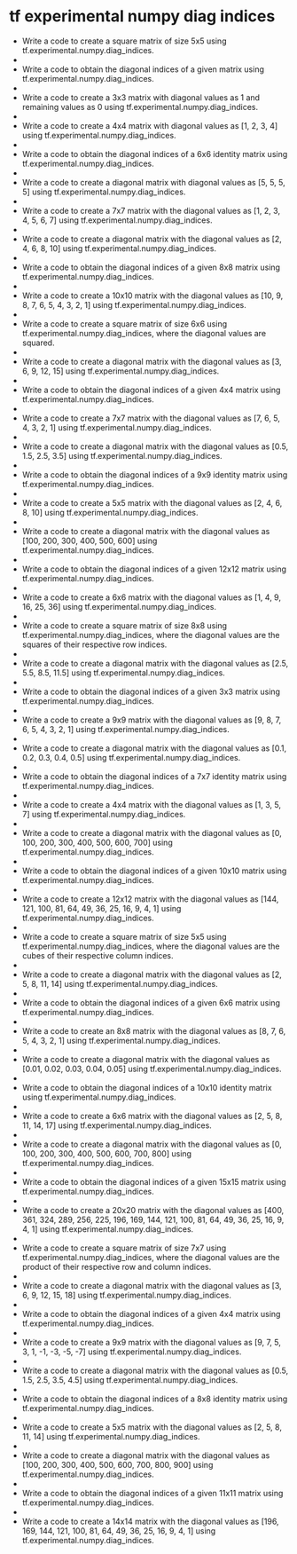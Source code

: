 # tf experimental numpy diag indices

- Write a code to create a square matrix of size 5x5 using tf.experimental.numpy.diag_indices.
- 
- Write a code to obtain the diagonal indices of a given matrix using tf.experimental.numpy.diag_indices.
- 
- Write a code to create a 3x3 matrix with diagonal values as 1 and remaining values as 0 using tf.experimental.numpy.diag_indices.
- 
- Write a code to create a 4x4 matrix with diagonal values as [1, 2, 3, 4] using tf.experimental.numpy.diag_indices.
- 
- Write a code to obtain the diagonal indices of a 6x6 identity matrix using tf.experimental.numpy.diag_indices.
- 
- Write a code to create a diagonal matrix with diagonal values as [5, 5, 5, 5] using tf.experimental.numpy.diag_indices.
- 
- Write a code to create a 7x7 matrix with the diagonal values as [1, 2, 3, 4, 5, 6, 7] using tf.experimental.numpy.diag_indices.
- 
- Write a code to create a diagonal matrix with the diagonal values as [2, 4, 6, 8, 10] using tf.experimental.numpy.diag_indices.
- 
- Write a code to obtain the diagonal indices of a given 8x8 matrix using tf.experimental.numpy.diag_indices.
- 
- Write a code to create a 10x10 matrix with the diagonal values as [10, 9, 8, 7, 6, 5, 4, 3, 2, 1] using tf.experimental.numpy.diag_indices.
- 
- Write a code to create a square matrix of size 6x6 using tf.experimental.numpy.diag_indices, where the diagonal values are squared.
- 
- Write a code to create a diagonal matrix with the diagonal values as [3, 6, 9, 12, 15] using tf.experimental.numpy.diag_indices.
- 
- Write a code to obtain the diagonal indices of a given 4x4 matrix using tf.experimental.numpy.diag_indices.
- 
- Write a code to create a 7x7 matrix with the diagonal values as [7, 6, 5, 4, 3, 2, 1] using tf.experimental.numpy.diag_indices.
- 
- Write a code to create a diagonal matrix with the diagonal values as [0.5, 1.5, 2.5, 3.5] using tf.experimental.numpy.diag_indices.
- 
- Write a code to obtain the diagonal indices of a 9x9 identity matrix using tf.experimental.numpy.diag_indices.
- 
- Write a code to create a 5x5 matrix with the diagonal values as [2, 4, 6, 8, 10] using tf.experimental.numpy.diag_indices.
- 
- Write a code to create a diagonal matrix with the diagonal values as [100, 200, 300, 400, 500, 600] using tf.experimental.numpy.diag_indices.
- 
- Write a code to obtain the diagonal indices of a given 12x12 matrix using tf.experimental.numpy.diag_indices.
- 
- Write a code to create a 6x6 matrix with the diagonal values as [1, 4, 9, 16, 25, 36] using tf.experimental.numpy.diag_indices.
- 
- Write a code to create a square matrix of size 8x8 using tf.experimental.numpy.diag_indices, where the diagonal values are the squares of their respective row indices.
- 
- Write a code to create a diagonal matrix with the diagonal values as [2.5, 5.5, 8.5, 11.5] using tf.experimental.numpy.diag_indices.
- 
- Write a code to obtain the diagonal indices of a given 3x3 matrix using tf.experimental.numpy.diag_indices.
- 
- Write a code to create a 9x9 matrix with the diagonal values as [9, 8, 7, 6, 5, 4, 3, 2, 1] using tf.experimental.numpy.diag_indices.
- 
- Write a code to create a diagonal matrix with the diagonal values as [0.1, 0.2, 0.3, 0.4, 0.5] using tf.experimental.numpy.diag_indices.
- 
- Write a code to obtain the diagonal indices of a 7x7 identity matrix using tf.experimental.numpy.diag_indices.
- 
- Write a code to create a 4x4 matrix with the diagonal values as [1, 3, 5, 7] using tf.experimental.numpy.diag_indices.
- 
- Write a code to create a diagonal matrix with the diagonal values as [0, 100, 200, 300, 400, 500, 600, 700] using tf.experimental.numpy.diag_indices.
- 
- Write a code to obtain the diagonal indices of a given 10x10 matrix using tf.experimental.numpy.diag_indices.
- 
- Write a code to create a 12x12 matrix with the diagonal values as [144, 121, 100, 81, 64, 49, 36, 25, 16, 9, 4, 1] using tf.experimental.numpy.diag_indices.
- 
- Write a code to create a square matrix of size 5x5 using tf.experimental.numpy.diag_indices, where the diagonal values are the cubes of their respective column indices.
- 
- Write a code to create a diagonal matrix with the diagonal values as [2, 5, 8, 11, 14] using tf.experimental.numpy.diag_indices.
- 
- Write a code to obtain the diagonal indices of a given 6x6 matrix using tf.experimental.numpy.diag_indices.
- 
- Write a code to create an 8x8 matrix with the diagonal values as [8, 7, 6, 5, 4, 3, 2, 1] using tf.experimental.numpy.diag_indices.
- 
- Write a code to create a diagonal matrix with the diagonal values as [0.01, 0.02, 0.03, 0.04, 0.05] using tf.experimental.numpy.diag_indices.
- 
- Write a code to obtain the diagonal indices of a 10x10 identity matrix using tf.experimental.numpy.diag_indices.
- 
- Write a code to create a 6x6 matrix with the diagonal values as [2, 5, 8, 11, 14, 17] using tf.experimental.numpy.diag_indices.
- 
- Write a code to create a diagonal matrix with the diagonal values as [0, 100, 200, 300, 400, 500, 600, 700, 800] using tf.experimental.numpy.diag_indices.
- 
- Write a code to obtain the diagonal indices of a given 15x15 matrix using tf.experimental.numpy.diag_indices.
- 
- Write a code to create a 20x20 matrix with the diagonal values as [400, 361, 324, 289, 256, 225, 196, 169, 144, 121, 100, 81, 64, 49, 36, 25, 16, 9, 4, 1] using tf.experimental.numpy.diag_indices.
- 
- Write a code to create a square matrix of size 7x7 using tf.experimental.numpy.diag_indices, where the diagonal values are the product of their respective row and column indices.
- 
- Write a code to create a diagonal matrix with the diagonal values as [3, 6, 9, 12, 15, 18] using tf.experimental.numpy.diag_indices.
- 
- Write a code to obtain the diagonal indices of a given 4x4 matrix using tf.experimental.numpy.diag_indices.
- 
- Write a code to create a 9x9 matrix with the diagonal values as [9, 7, 5, 3, 1, -1, -3, -5, -7] using tf.experimental.numpy.diag_indices.
- 
- Write a code to create a diagonal matrix with the diagonal values as [0.5, 1.5, 2.5, 3.5, 4.5] using tf.experimental.numpy.diag_indices.
- 
- Write a code to obtain the diagonal indices of a 8x8 identity matrix using tf.experimental.numpy.diag_indices.
- 
- Write a code to create a 5x5 matrix with the diagonal values as [2, 5, 8, 11, 14] using tf.experimental.numpy.diag_indices.
- 
- Write a code to create a diagonal matrix with the diagonal values as [100, 200, 300, 400, 500, 600, 700, 800, 900] using tf.experimental.numpy.diag_indices.
- 
- Write a code to obtain the diagonal indices of a given 11x11 matrix using tf.experimental.numpy.diag_indices.
- 
- Write a code to create a 14x14 matrix with the diagonal values as [196, 169, 144, 121, 100, 81, 64, 49, 36, 25, 16, 9, 4, 1] using tf.experimental.numpy.diag_indices.